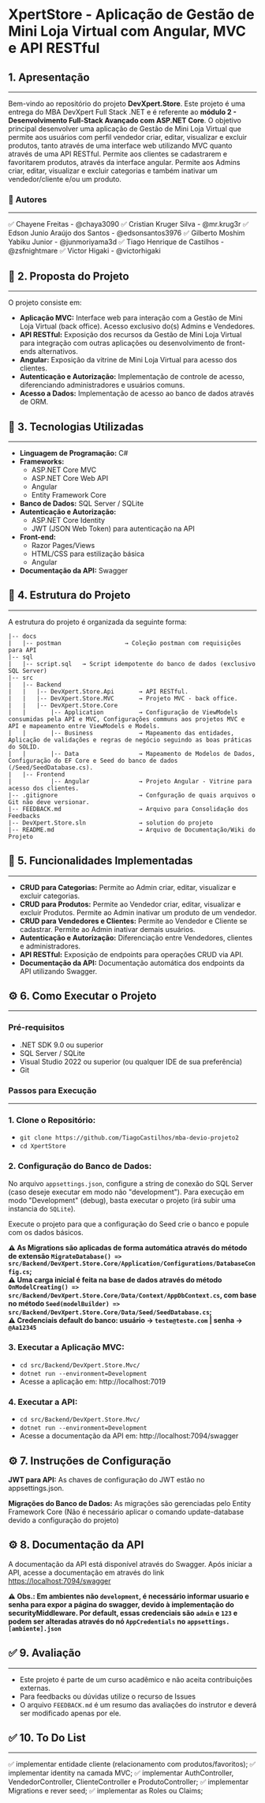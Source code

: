 # **XpertStore - Aplicação de Gestão de Mini Loja Virtual com Angular, MVC e API RESTful**

## **1. Apresentação**
---
Bem-vindo ao repositório do projeto **DevXpert.Store**. Este projeto é uma entrega do MBA DevXpert Full Stack .NET e é referente ao **módulo 2 - Desenvolvimento Full-Stack Avançado com ASP.NET Core**.
O objetivo principal desenvolver uma aplicação de Gestão de Mini Loja Virtual que permite aos usuários com perfil vendedor criar, editar, visualizar e excluir produtos, tanto através de uma interface web utilizando MVC quanto através de uma API RESTful. Permite aos clientes se cadastrarem e favoritarem produtos, através da interface angular. Permite aos Admins criar, editar, visualizar e excluir categorias e também inativar um vendedor/cliente e/ou um produto.


### :notebook: **Autores**
---
:white_check_mark: Chayene Freitas - @chaya3090
:white_check_mark: Cristian Kruger Silva - @mr.krug3r
:white_check_mark: Edson Junio Araújo dos Santos - @edsonsantos3976
:white_check_mark: Gilberto Moshim Yabiku Junior - @junmoriyama3d
:white_check_mark: Tiago Henrique de Castilhos - @zsfnightmare
:white_check_mark: Victor Higaki - @victorhigaki

## :notebook: **2. Proposta do Projeto**
---
O projeto consiste em:

- **Aplicação MVC:** Interface web para interação com a Gestão de Mini Loja Virtual (back office). Acesso exclusivo do(s) Admins e Vendedores.
- **API RESTful:** Exposição dos recursos da Gestão de Mini Loja Virtual para integração com outras aplicações ou desenvolvimento de front-ends alternativos.
- **Angular:** Exposição da vitrine de Mini Loja Virtual para acesso dos clientes.
- **Autenticação e Autorização:** Implementação de controle de acesso, diferenciando administradores e usuários comuns.
- **Acesso a Dados:** Implementação de acesso ao banco de dados através de ORM.

## :notebook: **3. Tecnologias Utilizadas**
---
- **Linguagem de Programação:** C#
- **Frameworks:**
  - ASP.NET Core MVC
  - ASP.NET Core Web API
  - Angular 
  - Entity Framework Core
- **Banco de Dados:** SQL Server / SQLite
- **Autenticação e Autorização:**
  - ASP.NET Core Identity
  - JWT (JSON Web Token) para autenticação na API
- **Front-end:**
  - Razor Pages/Views
  - HTML/CSS para estilização básica
  - Angular
- **Documentação da API:** Swagger

## :notebook: **4. Estrutura do Projeto**
---
A estrutura do projeto é organizada da seguinte forma:

```
|-- docs
|   |-- postman                  → Coleção postman com requisições para API
|-- sql
|   |-- script.sql   → Script idempotente do banco de dados (exclusivo SQL Server)
|-- src
|   |-- Backend
|   |   |-- DevXpert.Store.Api       → API RESTful.
|   |   |-- DevXpert.Store.MVC       → Projeto MVC - back office.
|   |   |-- DevXpert.Store.Core
|   |       |-- Application          → Configuração de ViewModels consumidas pela API e MVC, Configurações communs aos projetos MVC e API e mapeamento entre ViewModels e Models.
|   |       |-- Business             → Mapeamento das entidades, Aplicação de validações e regras de negócio seguindo as boas práticas do SOLID.
|   |       |-- Data                 → Mapeamento de Modelos de Dados, Configuração do EF Core e Seed do banco de dados (/Seed/SeedDatabase.cs).
|   |-- Frontend
|           |-- Angular              → Projeto Angular - Vitrine para acesso dos clientes.
|-- .gitignore                       → Confguração de quais arquivos o Git não deve versionar.
|-- FEEDBACK.md                      → Arquivo para Consolidação dos Feedbacks
|-- DevXpert.Store.sln               → solution do projeto
|-- README.md                        → Arquivo de Documentação/Wiki do Projeto
```
## :notebook: **5. Funcionalidades Implementadas**
---

- **CRUD para Categorias:** Permite ao Admin criar, editar, visualizar e excluir categorias.
- **CRUD para Produtos:** Permite ao Vendedor criar, editar, visualizar e excluir Produtos. Permite ao Admin inativar um produto de um vendedor.
- **CRUD para Vendedores e Clientes:** Permite ao Vendedor e Cliente se cadastrar. Permite ao Admin inativar demais usuários.
- **Autenticação e Autorização:** Diferenciação entre Vendedores, clientes e administradores.
- **API RESTful:** Exposição de endpoints para operações CRUD via API.
- **Documentação da API:** Documentação automática dos endpoints da API utilizando Swagger.

## :gear: **6. Como Executar o Projeto**
---
### **Pré-requisitos**

- .NET SDK 9.0 ou superior
- SQL Server / SQLite
- Visual Studio 2022 ou superior (ou qualquer IDE de sua preferência)
- Git

### **Passos para Execução**
---
### 1. **Clone o Repositório:**
   - `git clone https://github.com/TiagoCastilhos/mba-devio-projeto2`
   - `cd XpertStore`

### 2. Configuração do Banco de Dados:
  
No arquivo `appsettings.json`, configure a string de conexão do SQL Server (caso deseje executar em modo não "development"). Para execução em modo "Development" (debug), basta executar o projeto (irá subir uma instancia do `SQLite`).

Execute o projeto para que a configuração do Seed crie o banco e popule com os dados básicos.

**:warning: As Migrations são aplicadas de forma automática através do método de extensão `MigrateDatabase() => src/Backend/DevXpert.Store.Core/Application/Configurations/DatabaseConfig.cs`;**<br>
**:warning: Uma carga inicial é feita na base de dados através do método `OnModelCreating() => src/Backend/DevXpert.Store.Core/Data/Context/AppDbContext.cs`, com base no método `Seed(modelBuilder) => src/Backend/DevXpert.Store.Core/Data/Seed/SeedDatabase.cs`;**<br>
**:warning: Credenciais default do banco: usuário &rarr; `teste@teste.com` | senha &rarr; `@Aa12345`**<br>


### 3. **Executar a Aplicação MVC:**
   - `cd src/Backend/DevXpert.Store.Mvc/`
   - `dotnet run --environment=Development`
   - Acesse a aplicação em: http://localhost:7019

### 4. **Executar a API:**
   - `cd src/Backend/DevXpert.Store.Mvc/`
   - `dotnet run --environment=Development`
   - Acesse a documentação da API em: http://localhost:7094/swagger

## :gear: **7. Instruções de Configuração**

**JWT para API:** As chaves de configuração do JWT estão no appsettings.json.

**Migrações do Banco de Dados:** As migrações são gerenciadas pelo Entity Framework Core (Não é necessário aplicar o comando update-database devido a configuração do projeto)

## :gear: **8. Documentação da API**

A documentação da API está disponível através do Swagger. Após iniciar a API, acesse a documentação em através do link [https://localhost:7094/swagger](https://localhost:7094/swagger)

**:warning: Obs.: Em ambientes não `development`, é necessário informar usuario e senha para expor a página do swagger, devido à implementação do securityMiddleware. Por default, essas credenciais são `admin` e `123` e podem ser alteradas através do nó `AppCredentials` no `appsettings.[ambiente].json`**

## :white_check_mark: **9. Avaliação**
---
- Este projeto é parte de um curso acadêmico e não aceita contribuições externas. 
- Para feedbacks ou dúvidas utilize o recurso de Issues
- O arquivo `FEEDBACK.md` é um resumo das avaliações do instrutor e deverá ser modificado apenas por ele.

## :white_check_mark: **10. To Do List**
---

:white_check_mark: implementar entidade cliente (relacionamento com produtos/favoritos);
:white_check_mark: implementar identity na camada MVC;
:white_check_mark: implementar AuthController, VendedorController, ClienteController e ProdutoController;
:white_check_mark: implementar Migrations e rever seed;
:white_check_mark: implementar as Roles ou Claims;
